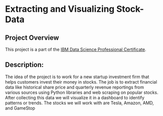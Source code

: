 # Extracting and Visualizing Stock-Data
## Project Overview
This project is a part of the [IBM Data Science Professional Certificate](https://www.coursera.org/professional-certificates/ibm-data-science).

## Description:
The idea of the project is to work for a new startup investment firm that helps customers invest their money in stocks. The job is to extract financial data like historical share price and quarterly revenue reportings from various sources using Python libraries and web scraping on popular stocks. After collecting this data we will visualize it in a dashboard to identify patterns or trends. The stocks we will work with are Tesla, Amazon, AMD, and GameStop
